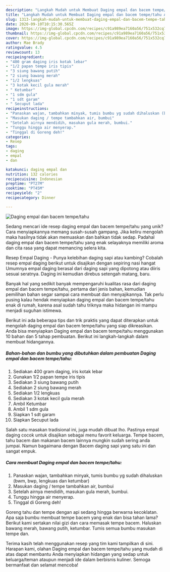 ```yaml
---
description: "Langkah Mudah untuk Membuat Daging empal dan bacem tempe/tahu Anti Gagal"
title: "Langkah Mudah untuk Membuat Daging empal dan bacem tempe/tahu Anti Gagal"
slug: 1313-langkah-mudah-untuk-membuat-daging-empal-dan-bacem-tempe-tahu-anti-gagal
date: 2020-09-10T10:15:30.565Z
image: https://img-global.cpcdn.com/recipes/c91a989ea7160a56/751x532cq70/daging-empal-dan-bacem-tempetahu-foto-resep-utama.jpg
thumbnail: https://img-global.cpcdn.com/recipes/c91a989ea7160a56/751x532cq70/daging-empal-dan-bacem-tempetahu-foto-resep-utama.jpg
cover: https://img-global.cpcdn.com/recipes/c91a989ea7160a56/751x532cq70/daging-empal-dan-bacem-tempetahu-foto-resep-utama.jpg
author: Mae Brady
ratingvalue: 4.5
reviewcount: 13
recipeingredient:
- "400 gram daging iris kotak lebar"
- "1/2 papan tempe iris tipis"
- "3 siung bawang putih"
- "2 siung bawang merah"
- "1/2 lengkuas"
- "3 kotak kecil gula merah"
- " Ketumbar"
- "1 sdm gula"
- "1 sdt garam"
- " Secuput lada"
recipeinstructions:
- "Panaskan wajan, tambahkan minyak, tumis bumbu yg sudah dihaluskan (bwm, bwp, lengkuas dan ketumbar)"
- "Masukan daging / tempe tambahkan air, bumbui"
- "Setelah airnya mendidih, masukan gula merah, bumbui."
- "Tunggu hingga air menyerap."
- "Tinggal di Goreng deh!"
categories:
- Resep
tags:
- daging
- empal
- dan

katakunci: daging empal dan 
nutrition: 132 calories
recipecuisine: Indonesian
preptime: "PT27M"
cooktime: "PT45M"
recipeyield: "2"
recipecategory: Dinner

---
```



![Daging empal dan bacem tempe/tahu](https://img-global.cpcdn.com/recipes/c91a989ea7160a56/751x532cq70/daging-empal-dan-bacem-tempetahu-foto-resep-utama.jpg)

Sedang mencari ide resep daging empal dan bacem tempe/tahu yang unik? Cara menyiapkannya memang susah-susah gampang. Jika keliru mengolah maka hasilnya tidak akan memuaskan dan bahkan tidak sedap. Padahal daging empal dan bacem tempe/tahu yang enak selayaknya memiliki aroma dan cita rasa yang dapat memancing selera kita.

Resep Empal Daging - Punya kelebihan daging sapi atau kambing? Cobalah resep empal daging berikut untuk disajikan dengan sepiring nasi hangat Umumnya empal daging berasal dari daging sapi yang dipotong atau diiris sesuai seratnya. Daging ini kemudian direbus setengah matang, baru.

Banyak hal yang sedikit banyak mempengaruhi kualitas rasa dari daging empal dan bacem tempe/tahu, pertama dari jenis bahan, kemudian pemilihan bahan segar sampai cara membuat dan menyajikannya. Tak perlu pusing kalau hendak menyiapkan daging empal dan bacem tempe/tahu enak di rumah, karena asal sudah tahu triknya maka hidangan ini mampu menjadi suguhan istimewa.


Berikut ini ada beberapa tips dan trik praktis yang dapat diterapkan untuk mengolah daging empal dan bacem tempe/tahu yang siap dikreasikan. Anda bisa menyiapkan Daging empal dan bacem tempe/tahu menggunakan 10 bahan dan 5 tahap pembuatan. Berikut ini langkah-langkah dalam membuat hidangannya.

<!--inarticleads1-->

##### Bahan-bahan dan bumbu yang dibutuhkan dalam pembuatan Daging empal dan bacem tempe/tahu:

1. Sediakan 400 gram daging, iris kotak lebar
1. Gunakan 1/2 papan tempe iris tipis
1. Sediakan 3 siung bawang putih
1. Sediakan 2 siung bawang merah
1. Sediakan 1/2 lengkuas
1. Sediakan 3 kotak kecil gula merah
1. Ambil  Ketumbar
1. Ambil 1 sdm gula
1. Siapkan 1 sdt garam
1. Siapkan  Secuput lada


Salah satu masakan tradisional ini, juga mudah dibuat lho. Pastinya empal daging cocok untuk disajikan sebagai menu favorit keluarga. Tempe bacem, tahu bacem dan makanan bacem lainnya mungkin sudah sering anda jumpai. Namun bagaimana dengan Bacem daging sapi yang satu ini dan sangat empuk. 

<!--inarticleads2-->

##### Cara membuat Daging empal dan bacem tempe/tahu:

1. Panaskan wajan, tambahkan minyak, tumis bumbu yg sudah dihaluskan (bwm, bwp, lengkuas dan ketumbar)
1. Masukan daging / tempe tambahkan air, bumbui
1. Setelah airnya mendidih, masukan gula merah, bumbui.
1. Tunggu hingga air menyerap.
1. Tinggal di Goreng deh!


Goreng tahu dan tempe dengan api sedang hingga berwarna kecoklatan. Apa saja bumbu membuat tempe bacem yang enak dan bisa tahan lama? Berikut kami sertakan nilai gizi dan cara memasak tempe bacem. Haluskan bawang merah, bawang putih, ketumbar. Tumis semua bumbu masukan tempe dan. 

Terima kasih telah menggunakan resep yang tim kami tampilkan di sini. Harapan kami, olahan Daging empal dan bacem tempe/tahu yang mudah di atas dapat membantu Anda menyiapkan hidangan yang sedap untuk keluarga/teman ataupun menjadi ide dalam berbisnis kuliner. Semoga bermanfaat dan selamat mencoba!
